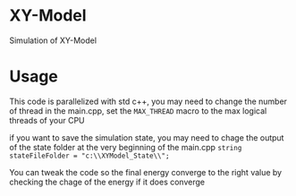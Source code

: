 # XY-Model
Simulation of XY-Model
# Usage
This code is parallelized with std c++, you may need to change the number of thread in the main.cpp, set the ```MAX_THREAD``` macro to the max logical threads of your CPU

if you want to save the simulation state, you may need to chage the output of the state folder at the very beginning of the main.cpp 
```string stateFileFolder = "c:\\XYModel_State\\";```

You can tweak the code so the final energy converge to the right value by checking the chage of the energy if it does converge

